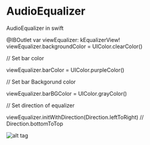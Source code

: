 # AudioEqualizer
AudioEqualizer in swift 

  @IBOutlet var viewEqualizer: kEqualizerView!
   viewEqualizer.backgroundColor = UIColor.clearColor()
   
   // Set bar color
   
   viewEqualizer.barColor = UIColor.purpleColor()
   
   // Set bar Backgorund color
   
   viewEqualizer.barBGColor = UIColor.grayColor()
   
   // Set direction of equalizer
   
   viewEqualizer.initWithDirection(Direction.leftToRight) // Direction.bottomToTop
   
   

![alt tag](https://cloud.githubusercontent.com/assets/6309880/16729397/c471320c-4789-11e6-8894-317d149fcb11.gif)

